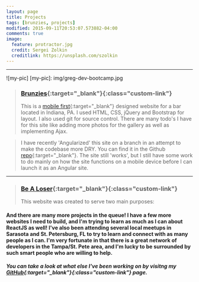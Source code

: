 ```yaml
---
layout: page
title: Projects
tags: [brunzies, projects]
modified: 2015-09-11T20:53:07.573882-04:00
comments: true
image:
  feature: protractor.jpg
  credit: Sergei Zolkin
  creditlink: https://unsplash.com/szolkin
---
```


---

![my-pic]
[my-pic]: img/greg-dev-bootcamp.jpg

>### [Brunzies](http://www.brunzies.com){:target="_blank"}{:class="custom-link"}
>This is a [mobile first](http://www.ibm.com/mobilefirst/){:target="_blank"} designed website for a bar located in Indiana, PA. I used HTML, CSS, jQuery and 
Bootstrap for layout. I also used git for source control. There are many todo's I have 
for this site like adding more photos for the gallery as well as implementing Ajax.

>I have recently 'Angularized' this site on a branch in an attempt to make the codebase more DRY. You can find it in the Github [repo](https://github.com/gregkndusen/brunzies_bootstrap){:target="_blank"}. The site still 'works', but I still have some work to do mainly on how the site functions on a mobile device before I 
can launch it as an Angular site.

---

>### [Be A Loser](http://www.bealoser.today){:target="_blank"}{:class="custom-link"}
>This website was created to serve two main purposes:



#### And there are many more projects in the queue! I have a few more websites I need to build, and I'm trying to learn as much as I can about ReactJS as well! I've also been attending several local meetups in Sarasota and St. Petersburg, FL to try to learn and connect with as many people as I can. I'm very fortunate in that there is a great network of developers in the Tampa/St. Pete area, and I'm lucky to be surrounded by such smart people who are willing to help. 

##### You can take a look at what else I've been working on by visitng my [GitHub](https://github.com/gregknudsen){:target="_blank"}{:class="custom-link"} page.

